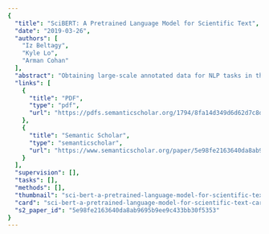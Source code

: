 ```yaml
---
{
  "title": "SciBERT: A Pretrained Language Model for Scientific Text",
  "date": "2019-03-26",
  "authors": [
    "Iz Beltagy",
    "Kyle Lo",
    "Arman Cohan"
  ],
  "abstract": "Obtaining large-scale annotated data for NLP tasks in the scientific domain is challenging and expensive. We release SciBERT, a pretrained language model based on BERT (Devlin et al., 2018) to address the lack of high-quality, large-scale labeled scientific data. SciBERT leverages unsupervised pretraining on a large multi-domain corpus of scientific publications to improve performance on downstream scientific NLP tasks. We evaluate on a suite of tasks including sequence tagging, sentence classification and dependency parsing, with datasets from a variety of scientific domains. We demonstrate statistically significant improvements over BERT and achieve new state-of-the-art results on several of these tasks. The code and pretrained models are available at this https URL.",
  "links": [
    {
      "title": "PDF",
      "type": "pdf",
      "url": "https://pdfs.semanticscholar.org/1794/8fa14d349d6d62d7c8db9192387fdbf46d20.pdf"
    },
    {
      "title": "Semantic Scholar",
      "type": "semanticscholar",
      "url": "https://www.semanticscholar.org/paper/5e98fe2163640da8ab9695b9ee9c433bb30f5353"
    }
  ],
  "supervision": [],
  "tasks": [],
  "methods": [],
  "thumbnail": "sci-bert-a-pretrained-language-model-for-scientific-text-thumb.jpg",
  "card": "sci-bert-a-pretrained-language-model-for-scientific-text-card.jpg",
  "s2_paper_id": "5e98fe2163640da8ab9695b9ee9c433bb30f5353"
}
---
```


